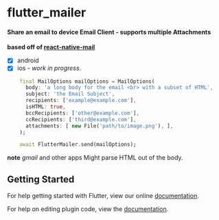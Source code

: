 # flutter_mailer

#### Share an email to device Email Client - supports multiple Attachments

**based off of [react-native-mail](https://github.com/chirag04/react-native-mail)**

- [x] android
- [x] ios - _work in progress_. 

```dart
    final MailOptions mailOptions = MailOptions(
      body: 'a long body for the email <br> with a subset of HTML',
      subject: 'the Email Subject',
      recipients: ['example@example.com'],
      isHTML: true,
      bccRecipients: ['other@example.com'],
      ccRecipients: ['third@example.com'],
      attachments: [ new File('path/to/image.png'), ],
    );

    await FlutterMailer.send(mailOptions);
```

**note** _gmail_ and other apps Might parse HTML out of the body.

## Getting Started

For help getting started with Flutter, view our online
[documentation](https://flutter.io/).

For help on editing plugin code, view the [documentation](https://flutter.io/platform-plugins/#edit-code).
